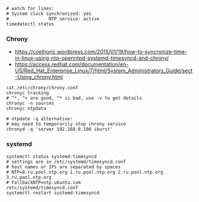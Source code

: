```shell
# watch for lines:
# System clock synchronized: yes
#               NTP service: active
timedatectl status
```

### Chrony

* https://coelhorjc.wordpress.com/2015/01/19/how-to-syncronize-time-in-linux-using-ntp-openntpd-systemd-timesyncd-and-chrony/
* https://access.redhat.com/documentation/en-US/Red_Hat_Enterprise_Linux/7/html/System_Administrators_Guide/sect-Using_chrony.html

```shell
cat /etc/chrony/chrony.conf
chronyc tracking
# ^*, ^+ are good, ^* is bad, use -v to get details
chronyc -n sources
chronyc ntpdata

# ntpdate -q alternative:
# may need to temporarily stop chrony service
chronyd -q 'server 192.168.0.100 iburst'
```

### systemd

```shell
systemctl status systemd-timesyncd
# settings are in /etc/systemd/timesyncd.conf
# host names or IPs are separated by spaces
# NTP=0.ru.pool.ntp.org 1.ru.pool.ntp.org 2.ru.pool.ntp.org 3.ru.pool.ntp.org
# FallbackNTP=ntp.ubuntu.com
/etc/systemd/timesyncd.conf
systemctl restart systemd-timesyncd
```
